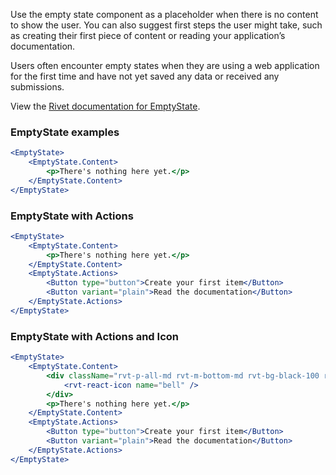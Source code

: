 Use the empty state component as a placeholder when there is no content to show the user. You can also suggest first steps the user might take, such as creating their first piece of content or reading your application’s documentation.

Users often encounter empty states when they are using a web application for the first time and have not yet saved any data or received any submissions.

View the [Rivet documentation for EmptyState](https://rivet.iu.edu/components/empty-state/).

### EmptyState examples

<!-- prettier-ignore-start -->
```jsx
<EmptyState>
    <EmptyState.Content>
        <p>There's nothing here yet.</p>
    </EmptyState.Content>
</EmptyState>
```
<!-- prettier-ignore-end -->

### EmptyState with Actions

<!-- prettier-ignore-start -->
```jsx
<EmptyState>
    <EmptyState.Content>
        <p>There's nothing here yet.</p>
    </EmptyState.Content>
    <EmptyState.Actions>
        <Button type="button">Create your first item</Button>
        <Button variant="plain">Read the documentation</Button>
    </EmptyState.Actions>
</EmptyState>
```
<!-- prettier-ignore-end -->

### EmptyState with Actions and Icon

<!-- prettier-ignore-start -->
```jsx
<EmptyState>
    <EmptyState.Content>
        <div className="rvt-p-all-md rvt-m-bottom-md rvt-bg-black-100 rvt-inline-flex rvt-border-radius-circle">
            <rvt-react-icon name="bell" />       
        </div>
        <p>There's nothing here yet.</p>
    </EmptyState.Content>
    <EmptyState.Actions>
        <Button type="button">Create your first item</Button>
        <Button variant="plain">Read the documentation</Button>
    </EmptyState.Actions>
</EmptyState>
```
<!-- prettier-ignore-end -->
